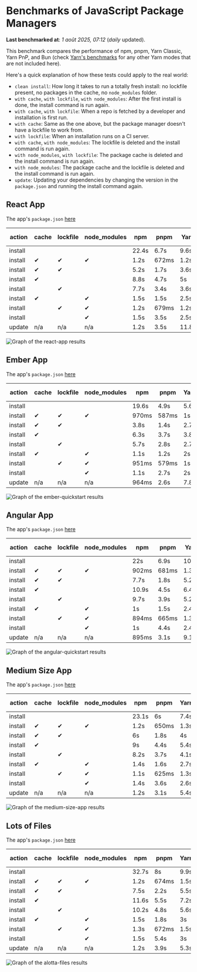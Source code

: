 # Benchmarks of JavaScript Package Managers

**Last benchmarked at**: _1 août 2025, 07:12_ (_daily_ updated).

This benchmark compares the performance of npm, pnpm, Yarn Classic, Yarn PnP, and Bun (check [Yarn's benchmarks](https://yarnpkg.com/benchmarks) for any other Yarn modes that are not included here).

Here's a quick explanation of how these tests could apply to the real world:

- `clean install`: How long it takes to run a totally fresh install: no lockfile present, no packages in the cache, no `node_modules` folder.
- `with cache`, `with lockfile`, `with node_modules`: After the first install is done, the install command is run again.
- `with cache`, `with lockfile`: When a repo is fetched by a developer and installation is first run.
- `with cache`: Same as the one above, but the package manager doesn't have a lockfile to work from.
- `with lockfile`: When an installation runs on a CI server.
- `with cache`, `with node_modules`: The lockfile is deleted and the install command is run again.
- `with node_modules`, `with lockfile`: The package cache is deleted and the install command is run again.
- `with node_modules`: The package cache and the lockfile is deleted and the install command is run again.
- `update`: Updating your dependencies by changing the version in the `package.json` and running the install command again.

## React App

The app's `package.json` [here](./fixtures/react-app/package.json)

| action  | cache | lockfile | node_modules| npm | pnpm | Yarn | Yarn PnP | Bun |
| ---     | ---   | ---      | ---         | --- | ---  | ---  | ---      | --- |
| install |       |          |             | 22.4s | 6.7s | 9.6s | 2.6s | 1.4s |
| install | ✔     | ✔        | ✔           | 1.2s | 672ms | 1.2s | n/a | 34ms |
| install | ✔     | ✔        |             | 5.2s | 1.7s | 3.6s | 982ms | 435ms |
| install | ✔     |          |             | 8.8s | 4.7s | 5s | 2.2s | 413ms |
| install |       | ✔        |             | 7.7s | 3.4s | 3.6s | 973ms | 416ms |
| install | ✔     |          | ✔           | 1.5s | 1.5s | 2.5s | n/a | 32ms |
| install |       | ✔        | ✔           | 1.2s | 679ms | 1.2s | n/a | 30ms |
| install |       |          | ✔           | 1.5s | 3.5s | 2.5s | n/a | 29ms |
| update  | n/a | n/a | n/a | 1.2s | 3.5s | 11.8s | 3s | 33ms |

<img alt="Graph of the react-app results" src="results/img/react-app.svg" />

## Ember App

The app's `package.json` [here](./fixtures/ember-quickstart/package.json)

| action  | cache | lockfile | node_modules| npm | pnpm | Yarn | Yarn PnP | Bun |
| ---     | ---   | ---      | ---         | --- | ---  | ---  | ---      | --- |
| install |       |          |             | 19.6s | 4.9s | 5.6s | 2.2s | 1s |
| install | ✔     | ✔        | ✔           | 970ms | 587ms | 1s | n/a | 26ms |
| install | ✔     | ✔        |             | 3.8s | 1.4s | 2.7s | 862ms | 326ms |
| install | ✔     |          |             | 6.3s | 3.7s | 3.8s | 1.9s | 323ms |
| install |       | ✔        |             | 5.7s | 2.8s | 2.7s | 867ms | 333ms |
| install | ✔     |          | ✔           | 1.1s | 1.2s | 2s | n/a | 26ms |
| install |       | ✔        | ✔           | 951ms | 579ms | 1s | n/a | 23ms |
| install |       |          | ✔           | 1.1s | 2.7s | 2s | n/a | 23ms |
| update  | n/a | n/a | n/a | 964ms | 2.6s | 7.8s | 2.7s | 26ms |

<img alt="Graph of the ember-quickstart results" src="results/img/ember-quickstart.svg" />

## Angular App

The app's `package.json` [here](./fixtures/angular-quickstart/package.json)

| action  | cache | lockfile | node_modules| npm | pnpm | Yarn | Yarn PnP | Bun |
| ---     | ---   | ---      | ---         | --- | ---  | ---  | ---      | --- |
| install |       |          |             | 22s | 6.9s | 10.7s | 2.7s | 1.6s |
| install | ✔     | ✔        | ✔           | 902ms | 681ms | 1.3s | n/a | 29ms |
| install | ✔     | ✔        |             | 7.7s | 1.8s | 5.2s | 1.2s | 830ms |
| install | ✔     |          |             | 10.9s | 4.5s | 6.4s | 2.3s | 804ms |
| install |       | ✔        |             | 9.7s | 3.9s | 5.2s | 1.2s | 816ms |
| install | ✔     |          | ✔           | 1s | 1.5s | 2.4s | n/a | 27ms |
| install |       | ✔        | ✔           | 894ms | 665ms | 1.3s | n/a | 25ms |
| install |       |          | ✔           | 1s | 4.4s | 2.4s | n/a | 25ms |
| update  | n/a | n/a | n/a | 895ms | 3.1s | 9.1s | 2.5s | 32ms |

<img alt="Graph of the angular-quickstart results" src="results/img/angular-quickstart.svg" />

## Medium Size App

The app's `package.json` [here](./fixtures/medium-size-app/package.json)

| action  | cache | lockfile | node_modules| npm | pnpm | Yarn | Yarn PnP | Bun |
| ---     | ---   | ---      | ---         | --- | ---  | ---  | ---      | --- |
| install |       |          |             | 23.1s | 6s | 7.4s | 2.8s | 1.4s |
| install | ✔     | ✔        | ✔           | 1.2s | 650ms | 1.3s | n/a | 31ms |
| install | ✔     | ✔        |             | 6s | 1.8s | 4s | 1.1s | 470ms |
| install | ✔     |          |             | 9s | 4.4s | 5.4s | 2.4s | 458ms |
| install |       | ✔        |             | 8.2s | 3.7s | 4.1s | 1.1s | 454ms |
| install | ✔     |          | ✔           | 1.4s | 1.6s | 2.7s | n/a | 30ms |
| install |       | ✔        | ✔           | 1.1s | 625ms | 1.3s | n/a | 28ms |
| install |       |          | ✔           | 1.4s | 3.6s | 2.6s | n/a | 27ms |
| update  | n/a | n/a | n/a | 1.2s | 3.1s | 5.4s | 2.3s | 38ms |

<img alt="Graph of the medium-size-app results" src="results/img/medium-size-app.svg" />

## Lots of Files

The app's `package.json` [here](./fixtures/alotta-files/package.json)

| action  | cache | lockfile | node_modules| npm | pnpm | Yarn | Yarn PnP | Bun |
| ---     | ---   | ---      | ---         | --- | ---  | ---  | ---      | --- |
| install |       |          |             | 32.7s | 8s | 9.9s | 3.3s | 1.7s |
| install | ✔     | ✔        | ✔           | 1.2s | 674ms | 1.5s | n/a | 39ms |
| install | ✔     | ✔        |             | 7.5s | 2.2s | 5.5s | 1.3s | 698ms |
| install | ✔     |          |             | 11.6s | 5.5s | 7.2s | 2.8s | 699ms |
| install |       | ✔        |             | 10.2s | 4.8s | 5.6s | 1.3s | 694ms |
| install | ✔     |          | ✔           | 1.5s | 1.8s | 3s | n/a | 38ms |
| install |       | ✔        | ✔           | 1.3s | 672ms | 1.5s | n/a | 35ms |
| install |       |          | ✔           | 1.5s | 5.4s | 3s | n/a | 34ms |
| update  | n/a | n/a | n/a | 1.2s | 3.9s | 5.3s | 2.8s | 82ms |

<img alt="Graph of the alotta-files results" src="results/img/alotta-files.svg" />